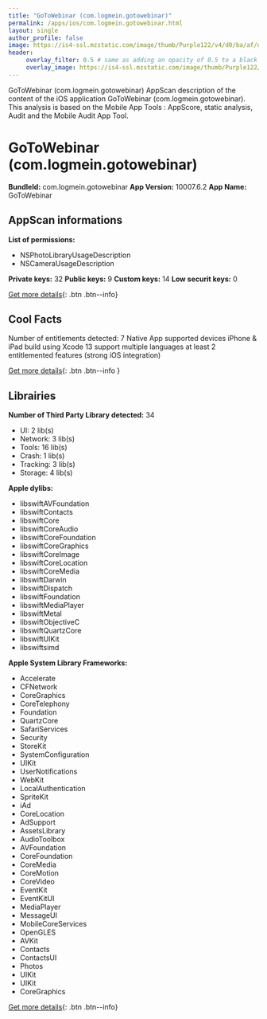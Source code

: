 ```yaml
---
title: "GoToWebinar (com.logmein.gotowebinar)"
permalink: /apps/ios/com.logmein.gotowebinar.html
layout: single
author_profile: false
image: https://is4-ssl.mzstatic.com/image/thumb/Purple122/v4/d0/ba/af/d0baaf90-4afc-a7be-259e-2814fd5bb341/AppIcon-0-0-1x_U007emarketing-0-0-0-7-0-0-sRGB-0-0-0-GLES2_U002c0-512MB-85-220-0-0.png/512x512bb.jpg
header: 
     overlay_filter: 0.5 # same as adding an opacity of 0.5 to a black background
     overlay_image: https://is4-ssl.mzstatic.com/image/thumb/Purple122/v4/d0/ba/af/d0baaf90-4afc-a7be-259e-2814fd5bb341/AppIcon-0-0-1x_U007emarketing-0-0-0-7-0-0-sRGB-0-0-0-GLES2_U002c0-512MB-85-220-0-0.png/512x512bb.jpg
---
```

GoToWebinar (com.logmein.gotowebinar) AppScan description of the content of the iOS application GoToWebinar (com.logmein.gotowebinar). This analysis is based on the Mobile App Tools : AppScore, static analysis, Audit and the Mobile Audit App Tool.

# GoToWebinar (com.logmein.gotowebinar)

**BundleId:** com.logmein.gotowebinar
**App Version:** 10007.6.2
**App Name:** GoToWebinar


## AppScan informations 

**List of permissions:** 
- NSPhotoLibraryUsageDescription
- NSCameraUsageDescription
  
  
**Private keys:** 32
**Public keys:** 9
**Custom keys:** 14
**Low securit keys:** 0
  
[Get more details](/pricing.html){: .btn .btn--info}

## Cool Facts

Number of entitlements detected: 7
Native App
supported devices iPhone & iPad
build using Xcode 13
support multiple languages
at least 2 entitlemented features (strong iOS integration)
  
[Get more details](/pricing.html){: .btn .btn--info }

## Librairies 
**Number of Third Party Library detected:** 34
- UI: 2 lib(s)
- Network: 3 lib(s)
- Tools: 16 lib(s)
- Crash: 1 lib(s)
- Tracking: 3 lib(s)
- Storage: 4 lib(s)


**Apple dylibs:**
- libswiftAVFoundation
- libswiftContacts
- libswiftCore
- libswiftCoreAudio
- libswiftCoreFoundation
- libswiftCoreGraphics
- libswiftCoreImage
- libswiftCoreLocation
- libswiftCoreMedia
- libswiftDarwin
- libswiftDispatch
- libswiftFoundation
- libswiftMediaPlayer
- libswiftMetal
- libswiftObjectiveC
- libswiftQuartzCore
- libswiftUIKit
- libswiftsimd


**Apple System Library Frameworks:**
- Accelerate
- CFNetwork
- CoreGraphics
- CoreTelephony
- Foundation
- QuartzCore
- SafariServices
- Security
- StoreKit
- SystemConfiguration
- UIKit
- UserNotifications
- WebKit
- LocalAuthentication
- SpriteKit
- iAd
- CoreLocation
- AdSupport
- AssetsLibrary
- AudioToolbox
- AVFoundation
- CoreFoundation
- CoreMedia
- CoreMotion
- CoreVideo
- EventKit
- EventKitUI
- MediaPlayer
- MessageUI
- MobileCoreServices
- OpenGLES
- AVKit
- Contacts
- ContactsUI
- Photos
- UIKit
- UIKit
- CoreGraphics


  
[Get more details](/pricing.html){: .btn .btn--info}

